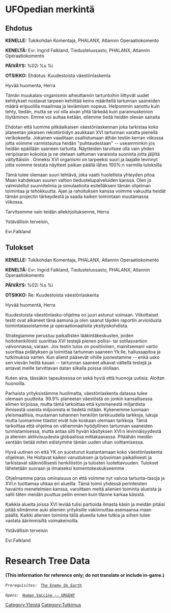 # UFOpedian merkintä

## Ehdotus

**KENELLE:** Tukikohdan Komentaja, PHALANX, Atlannin Operaatiokomento

**KENELTÄ:** Evr. Ingrid Falkland, Tiedusteluosasto, PHALANX, Atlannin
Operaatiokomento

**PÄIVÄYS:** %02i %s %i

**OTSIKKO:** Ehdotus: Kuudestoista väestönlaskenta

Hyvää huomenta, Herra

Tämän muukalais-organismin aiheuttamiin tartuntoihin liittyvät uudet
kehitykset nostavat tarpeen kehittää keino määritellä tartunnan
saaneiden määrä eripuolilla maailmaa ja leviämisen nopeus. Helpommin
sanottu kuin tehty, tiedän, mutta se voi olla aivan yhtä tärkeää kuin
parannuskeinon löytäminen. Emme voi auttaa ketään, ellemme tiedä heidän
olevan sairaita

Ehdotan että luomme pitkäaikaisen väestönlaskennan joka tarkistaa koko
planeetan jokaisen rekistöröidyn asukkaan XVI tartunnan varalta pienellä
verikokeella. Jokainen vaaditaan osallistumaan äthän testiin kerran
viikossa jotta voimme varmistautua heidän "puhtaudestaan" -- useamminkin
jos heidän epäillään saaneen tartunta. Näytteiden tarvitsee olla vain
yhden veripisaran kokoisia ja ne otetaan sattuman varaisista suonista
jotta jäljiltä vältyttäisiin . Onneksi XVI organismi on tarpeeksi suuri
ja laajalle levinnyt jotta voimme testata näytteet paikan päällä lähes
100%:n varmilla tuloksilla

Tämä tulee olemaan suuri tehtävä, joka vaatii huolellista yhteyden pitoa
Maan kahdeksan suuren valtion tiedustelupalveluiden kanssa. Olen jo
valmistellut suunnitelmia ja simulaatioita esitelläkseni tämän ohjelman
toimintaa ja tehokkuutta. Ajan ja rahoituksen kanssa voimme vakuutta
heidät tämän projectin tärkeydestä ja saada kaiken toimintaan muutamassa
viikossa.

Tarvitsemme vain teidän allekirjoituksenne, Herra

Ystävällisin terveisin,

Evr.Falkland

## Tulokset

**KENELLE:** Tukikohdan Komentaja, PHALANX, Atlannin Operaatiokomento

**KENELTÄ:** Evr. Ingrid Falkland, Tiedusteluosasto, PHALANX, Atlannin
Operaatiokomento

**PÄIVÄYS:** %02i %s %i

**OTSIKKO:** Re: Kuudestoista väestönlaskenta

Hyvää huomentä, Herra

Kuudestoista väestönlasku-ohjelma on juuri astunut voimaan. Viikottaiset
testit ovat alkaneet tänä aamuna ja olen saanut täyden raportin
arvioidusta toimintatasoistamme ja operaationaalisita yksityiskohdista.

Strategiamme perustuu paikallisten lääkintäkeskusten, joiden
hoitohenkilöstö suorittaa XVI testejä pienen poliisi- tai sotilasvartion
valvonnassa, varaan. Jos testin tulos on positiivinen, mainitsemani
vartio suorittaa pidätyksen ja toimittaa tartunnan saaneen Yk:lle,
hallussapitoa ja tutkimuksia varten. Kun alienit pääsevät vihille
juonestamme -- enkä usko sen vievän heiltä kauan -- tartunnan saaneet
alkavat vältellä testejä ja antavat meille tarvittavan datan silkalla
poissa olollaan.

Kuten aina, tässäkin tapauksessa on sekä hyviä että huonoja uutisia.
Aloitan huonoilla.

Parhaista yrityksistämme huolimatta, väestönlaskenta datassa tulee
olemaan puutteita. 99.9% planeetan väestöstä on jonkin kansallisessa
elimen kirjoissa, mutta tämä tarkoittaa että kymmenestä miljardista
ihmisestä useista miljoonista ei tiedetä mitään. Kykenemme luomaan
yleismaallisia, muutaman tuhannen henkilön tarkkuudella tarkkoja, lukuja
mutta luomamme tilastot eivät tule koskaan olemaan tarkkoja. Tämä
tarkoittaa että ohjelma on vähemmän hyödyllinen tartunnan saaneiden
tunnistamisessa, mutta antaa silti hyvän käsityksen XVI:n
levinnäisyydestä ja alienien aktiivisuudesta globaalissa mittakaavassa.
Pitäähän meidän sentään tietää miten edistymme tämän uuden uhan
voittamisessa.

Hyvä uutinen on että YK on suostunut kustantamaan koko väestönlaskenta
ohjelman. He Hoitavat kaiken varustuksen ja työvoiman paikallisesti ja
tarkistavat säännöllisesti henkilöstön ja tulosten luotettavuuden.
Tulokset lähetetään suoraan ja ilmaiseksi komentokeskukseemme .

Ohjelmamme paras ominaisuus on että voimme nyt valvoa tartunta-tasoja ja
XVI:n tuottamaa uhkaa eri alueilla. Tämä toimii yhdessä perinteisten
havainto menetelmien kanssa, varoittaen meitä alienien toiminta alueista
ja sallii täten meidän puuttua peliin ennen kuin tilanne karkaa käsistä.

Kaikkia alueita joissa XVI leviää tulisi partioida ilmasta käsin ja
meidän pitäisi pitää silmämme auki alienien yrityksille vakiinnuttaa
asemaansa maan päällä. Kaikki alienien toiminta tällä alueella tulee
tutkia ja siihen tulee vastata äärimmisillä voimakeinoilla.

Ystävällisin terveisin

Evr.Falkland

# Research Tree Data

**(This information for reference only; do not translate or include
in-game.)**

*`Prerequisites:`*
` `[`The Enemy On Earth`](Aliens/The_Enemy_On_Earth "wikilink")

*`Opens:`*
` `[`Human Vaccine -- URGENT`](Research/Human_Vaccine_--_URGENT "wikilink")

[Category:Yleistä](Category:Yleistä "wikilink")
[Category:Tutkimus](Category:Tutkimus "wikilink")